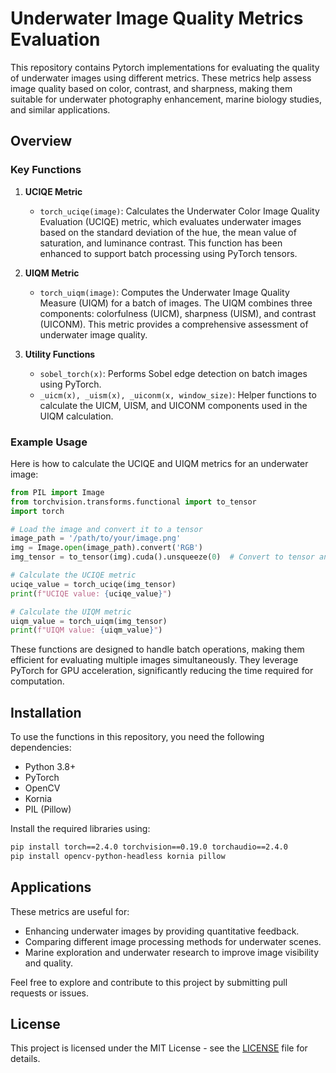 # Underwater Image Quality Metrics Evaluation

This repository contains Pytorch implementations for evaluating the quality of underwater images using different metrics. These metrics help assess image quality based on color, contrast, and sharpness, making them suitable for underwater photography enhancement, marine biology studies, and similar applications.

## Overview

### Key Functions

1. **UCIQE Metric**
   - `torch_uciqe(image)`: Calculates the Underwater Color Image Quality Evaluation (UCIQE) metric, which evaluates underwater images based on the standard deviation of the hue, the mean value of saturation, and luminance contrast. This function has been enhanced to support batch processing using PyTorch tensors.

2. **UIQM Metric**
   - `torch_uiqm(image)`: Computes the Underwater Image Quality Measure (UIQM) for a batch of images. The UIQM combines three components: colorfulness (UICM), sharpness (UISM), and contrast (UICONM). This metric provides a comprehensive assessment of underwater image quality.

3. **Utility Functions**
   - `sobel_torch(x)`: Performs Sobel edge detection on batch images using PyTorch.
   - `_uicm(x), _uism(x), _uiconm(x, window_size)`: Helper functions to calculate the UICM, UISM, and UICONM components used in the UIQM calculation.

### Example Usage

Here is how to calculate the UCIQE and UIQM metrics for an underwater image:

```python
from PIL import Image
from torchvision.transforms.functional import to_tensor
import torch

# Load the image and convert it to a tensor
image_path = '/path/to/your/image.png'
img = Image.open(image_path).convert('RGB')
img_tensor = to_tensor(img).cuda().unsqueeze(0)  # Convert to tensor and move to GPU if available

# Calculate the UCIQE metric
uciqe_value = torch_uciqe(img_tensor)
print(f"UCIQE value: {uciqe_value}")

# Calculate the UIQM metric
uiqm_value = torch_uiqm(img_tensor)
print(f"UIQM value: {uiqm_value}")
```

These functions are designed to handle batch operations, making them efficient for evaluating multiple images simultaneously. They leverage PyTorch for GPU acceleration, significantly reducing the time required for computation.

## Installation
To use the functions in this repository, you need the following dependencies:
- Python 3.8+
- PyTorch
- OpenCV
- Kornia
- PIL (Pillow)

Install the required libraries using:
```sh
pip install torch==2.4.0 torchvision==0.19.0 torchaudio==2.4.0
pip install opencv-python-headless kornia pillow
```

## Applications
These metrics are useful for:
- Enhancing underwater images by providing quantitative feedback.
- Comparing different image processing methods for underwater scenes.
- Marine exploration and underwater research to improve image visibility and quality.

Feel free to explore and contribute to this project by submitting pull requests or issues.

## License
This project is licensed under the MIT License - see the [LICENSE](LICENSE) file for details.

